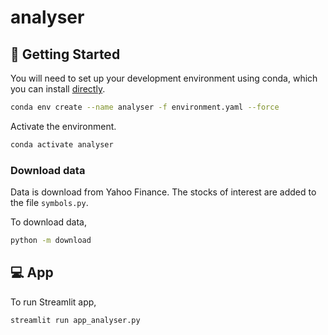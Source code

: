 # analyser

## 🔧 Getting Started

You will need to set up your development environment using conda, which you can install [directly](https://docs.conda.io/projects/conda/en/latest/user-guide/install/index.html).

```bash
conda env create --name analyser -f environment.yaml --force
```

Activate the environment.
```bash
conda activate analyser
```


### Download data
Data is download from Yahoo Finance. The stocks of interest are added to the file `symbols.py`.

To download data,
```bash
python -m download
```


## 💻 App

To run Streamlit app,
```bash
streamlit run app_analyser.py
```
